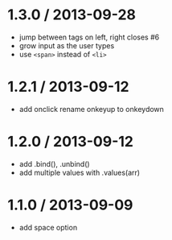 
1.3.0 / 2013-09-28
==================

 * jump between tags on left, right closes #6
 * grow input as the user types
 * use `<span>` instead of `<li>`

1.2.1 / 2013-09-12
==================

 * add onclick rename onkeyup to onkeydown

1.2.0 / 2013-09-12
==================

 * add .bind(), .unbind()
 * add multiple values with .values(arr)

1.1.0 / 2013-09-09
==================

 * add space option
